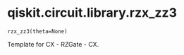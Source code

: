 # qiskit.circuit.library.rzx\_zz3

<span id="undefined" />

`rzx_zz3(theta=None)`

Template for CX - RZGate - CX.
